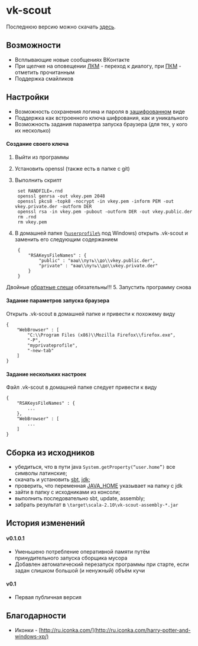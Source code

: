 vk-scout
========

Последнюю версию можно скачать [здесь](http://goo.gl/9jAiIS).

Возможности
--------------
* Всплывающие новые сообщениях ВКонтакте
* При щелчке на оповещении [ЛКМ](http://ru.wikipedia.org/wiki/Щелчок_%28нажатие_клавиши%29#.D0.9B.D0.B5.D0.B2.D0.B0.D1.8F_.D0.BA.D0.BD.D0.BE.D0.BF.D0.BA.D0.B0) - переход к диалогу, при [ПКМ](http://ru.wikipedia.org/wiki/Щелчок_%28нажатие_клавиши%29#.D0.9F.D1.80.D0.B0.D0.B2.D0.B0.D1.8F_.D0.BA.D0.BD.D0.BE.D0.BF.D0.BA.D0.B0) - отметить прочитанным
* Поддержка смайликов

Настройки
------------
* Возможность сохранения логина и пароля в [зашифрованном](http://ru.wikipedia.org/wiki/RSA) виде
* Поддержка как встроенного ключа шифрования, как и уникального 
* Возможность задания параметра запуска браузера (для тех, у кого их несколько)

#### Создание своего ключа 
1. Выйти из программы
2. Установить openssl (также есть в папке с git)
3. Выполнить скрипт
 
        set RANDFILE=.rnd
        openssl genrsa -out vkey.pem 2048
        openssl pkcs8 -topk8 -nocrypt -in vkey.pem -inform PEM -out vkey.private.der -outform DER
        openssl rsa -in vkey.pem -pubout -outform DER -out vkey.public.der
        rm .rnd
        rm vkey.pem
4. В домашней папке ([`%userprofile%`](http://ru.wikipedia.org/wiki/Переменная_среды#.D0.9D.D0.B5.D0.BA.D0.BE.D1.82.D0.BE.D1.80.D1.8B.D0.B5_.D0.BF.D0.B5.D1.80.D0.B5.D0.BC.D0.B5.D0.BD.D0.BD.D1.8B.D0.B5_.D1.81.D1.80.D0.B5.D0.B4.D1.8B) под Windows) открыть .vk-scout и заменить его следующим содержанием

        {
            "RSAKeysFileNames" : {
                "public" : "ваш\\путь\\до\\vkey.public.der",
                "private" : "ваш\\путь\\до\\vkey.private.der"
            }
        }
Двойные [обратные слеши](http://ru.wikipedia.org/wiki/Обратная_косая_черта) обязательны!!!
5. Запустить программу снова

#### Задание параметров запуска браузера 
Открыть .vk-scout в домашней папке и привести к похожему виду

    {
        "WebBrowser" : [
            "C:\\Program Files (x86)\\Mozilla Firefox\\firefox.exe",
            "-P",
            "myprivateprofile",
            "-new-tab"
        ]
    }

#### Задание нескольких настроек 
Файл .vk-scout в домашней папке следует привести к виду

    {
        "RSAKeysFileNames" : {
            ...        
        },
        "WebBrowser" : [
            ...
        ]
    }


Сборка из исходников
------------------------
* убедиться, что в пути java `System.getProperty(“user.home”)` все символы латинские;
* скачать и установить [sbt](http://www.scala-sbt.org/0.12.2/docs/Getting-Started/Setup.html), [jdk](http://www.oracle.com/technetwork/java/javase/downloads/jdk7-downloads-1880260.html);
* проверить, что переменная [JAVA_HOME](http://docs.oracle.com/cd/E19182-01/820-7851/inst_cli_jdk_javahome_t/index.html) указывает на папку с jdk
* зайти в папку с исходниками из консоли;
* выполнить последовательно sbt, update, assembly;
* забрать результат в `\target\scala-2.10\vk-scout-assembly-*.jar`


История изменений
------------------------- 
#### v0.1.0.1 
* Уменьшено потребление оперативной памяти путём принудительного запуска сборщика мусора
* Добавлен автоматический перезапуск программы при старте, если задан слишком большой (и ненужный) объём кучи

#### v0.1 
* Первая публичная версия


Благодарности
-----------
* Иконки - [http://ru.iconka.com/](http://ru.iconka.com/harry-potter-and-windows-xp/)
